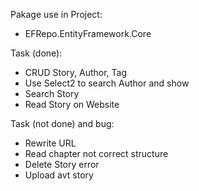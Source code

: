 Pakage use in Project:
  - EFRepo.EntityFramework.Core

Task (done):
- CRUD Story, Author, Tag
- Use Select2 to search Author and show
- Search Story
- Read Story on Website

Task (not done) and bug:
- Rewrite URL
- Read chapter not correct structure
- Delete Story error
- Upload avt story
